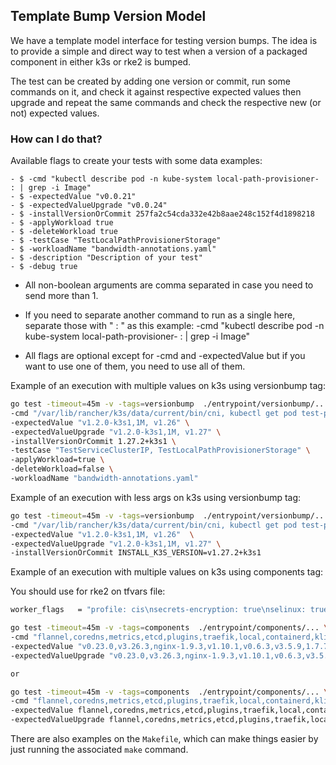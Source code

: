 ## Template Bump Version Model

We have a template model interface for testing version bumps. The idea is to provide a simple and direct way to test when a version of a packaged component in either k3s or rke2 is bumped.

The test can be created by adding one version or commit, run some commands on it, and check it against respective expected values then upgrade and repeat the same commands and check the respective new (or not) expected values.


### How can I do that?

Available flags to create your tests with some data examples:
```
- $ -cmd "kubectl describe pod -n kube-system local-path-provisioner- : | grep -i Image"
- $ -expectedValue "v0.0.21"
- $ -expectedValueUpgrade "v0.0.24"
- $ -installVersionOrCommit 257fa2c54cda332e42b8aae248c152f4d1898218
- $ -applyWorkload true
- $ -deleteWorkload true
- $ -testCase "TestLocalPathProvisionerStorage"
- $ -workloadName "bandwidth-annotations.yaml"
- $ -description "Description of your test"
- $ -debug true
```

* All non-boolean arguments are comma separated in case you need to send more than 1.

* If you need to separate another command to run as a single here, separate those with " : " as this example:
-cmd "kubectl describe pod -n kube-system local-path-provisioner- :  | grep -i Image"

* All flags are optional except for -cmd and -expectedValue but if you want to use one of them, you need to use all of them.


Example of an execution with multiple values on k3s using versionbump tag:
```bash
go test -timeout=45m -v -tags=versionbump  ./entrypoint/versionbump/... \
-cmd "/var/lib/rancher/k3s/data/current/bin/cni, kubectl get pod test-pod -o yaml : | grep -A2 annotations, k3s -v" \
-expectedValue "v1.2.0-k3s1,1M, v1.26" \
-expectedValueUpgrade "v1.2.0-k3s1,1M, v1.27" \
-installVersionOrCommit 1.27.2+k3s1 \
-testCase "TestServiceClusterIP, TestLocalPathProvisionerStorage" \
-applyWorkload=true \
-deleteWorkload=false \
-workloadName "bandwidth-annotations.yaml"
```

Example of an execution with less args on k3s using versionbump tag:
```bash
go test -timeout=45m -v -tags=versionbump  ./entrypoint/versionbump/... \
-cmd "/var/lib/rancher/k3s/data/current/bin/cni, kubectl get pod test-pod -o yaml : | grep -A2 annotations, k3s -v"  \
-expectedValue "v1.2.0-k3s1,1M, v1.26"  \
-expectedValueUpgrade "v1.2.0-k3s1,1M, v1.27" \
-installVersionOrCommit INSTALL_K3S_VERSION=v1.27.2+k3s1
```

Example of an execution with multiple values on k3s using components tag:

You should use for rke2 on tfvars file:
```bash
worker_flags   = "profile: cis\nsecrets-encryption: true\nselinux: true\ncni:\n- multus\n- canal\n"
```

```bash
go test -timeout=45m -v -tags=components  ./entrypoint/components/... \
-cmd "flannel,coredns,metrics,etcd,plugins,traefik,local,containerd,klipper,runc" \
-expectedValue "v0.23.0,v3.26.3,nginx-1.9.3,v1.10.1,v0.6.3,v3.5.9,1.7.7,1.1.8" \
-expectedValueUpgrade "v0.23.0,v3.26.3,nginx-1.9.3,v1.10.1,v0.6.3,v3.5.9,1.7.7,1.1.8"

or

go test -timeout=45m -v -tags=components  ./entrypoint/components/... \
-cmd "flannel,coredns,metrics,etcd,plugins,traefik,local,containerd,klipper,runc" \
-expectedValue flannel,coredns,metrics,etcd,plugins,traefik,local,containerd,klipper,runc \
-expectedValueUpgrade flannel,coredns,metrics,etcd,plugins,traefik,local,containerd,klipper,runc
```


There are also examples on the `Makefile`, which can make things easier by just running the associated `make` command.

